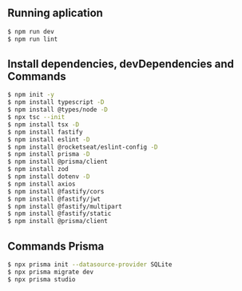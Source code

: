 ## Running aplication 

```bash
$ npm run dev
$ npm run lint
```

## Install dependencies, devDependencies and Commands

```bash
$ npm init -y
$ npm install typescript -D
$ npm install @types/node -D
$ npx tsc --init
$ npm install tsx -D
$ npm install fastify
$ npm install eslint -D
$ npm install @rocketseat/eslint-config -D
$ npm install prisma -D
$ npm install @prisma/client
$ npm install zod
$ npm install dotenv -D
$ npm install axios
$ npm install @fastify/cors
$ npm install @fastify/jwt
$ npm install @fastify/multipart
$ npm install @fastify/static
$ npm install @prisma/client
```

## Commands Prisma

```bash
$ npx prisma init --datasource-provider SQLite
$ npx prisma migrate dev
$ npx prisma studio
```